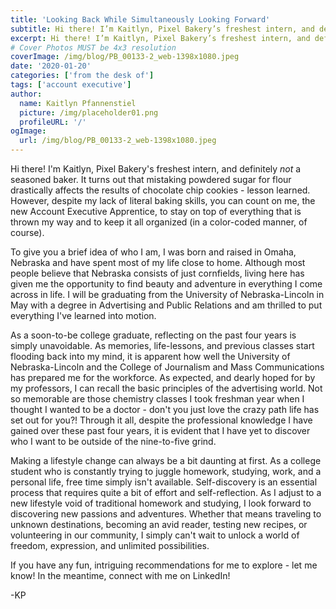 ```yaml
---
title: 'Looking Back While Simultaneously Looking Forward'
subtitle: Hi there! I’m Kaitlyn, Pixel Bakery’s freshest intern, and definitely not a seasoned baker.
excerpt: Hi there! I’m Kaitlyn, Pixel Bakery’s freshest intern, and definitely not a seasoned baker. It turns out that mistaking powdered sugar for flour drastically affects the results of chocolate chip cookies — lesson learned. However, despite my lack of literal baking skills, you can count on me, the new Account Executive Apprentice, to stay on top of everything that is thrown my way and to keep it all organized (in a color-coded manner, of course). 
# Cover Photos MUST be 4x3 resolution
coverImage: /img/blog/PB_00133-2_web-1398x1080.jpeg
date: '2020-01-20'
categories: ['from the desk of']
tags: ['account executive']
author:
  name: Kaitlyn Pfannenstiel
  picture: /img/placeholder01.png
  profileURL: '/'
ogImage:
  url: /img/blog/PB_00133-2_web-1398x1080.jpeg
---
```

Hi there! I'm Kaitlyn, Pixel Bakery's freshest intern, and definitely *not* a seasoned baker. It turns out that mistaking powdered sugar for flour drastically affects the results of chocolate chip cookies - lesson learned. However, despite my lack of literal baking skills, you can count on me, the new Account Executive Apprentice, to stay on top of everything that is thrown my way and to keep it all organized (in a color-coded manner, of course).

To give you a brief idea of who I am, I was born and raised in Omaha, Nebraska and have spent most of my life close to home. Although most people believe that Nebraska consists of just cornfields, living here has given me the opportunity to find beauty and adventure in everything I come across in life. I will be graduating from the University of Nebraska-Lincoln in May with a degree in Advertising and Public Relations and am thrilled to put everything I've learned into motion.

As a soon-to-be college graduate, reflecting on the past four years is simply unavoidable. As memories, life-lessons, and previous classes start flooding back into my mind, it is apparent how well the University of Nebraska-Lincoln and the College of Journalism and Mass Communications has prepared me for the workforce. As expected, and dearly hoped for by my professors, I can recall the basic principles of the advertising world. Not so memorable are those chemistry classes I took freshman year when I thought I wanted to be a doctor - don't you just love the crazy path life has set out for you?! Through it all, despite the professional knowledge I have gained over these past four years, it is evident that I have yet to discover who I want to be outside of the nine-to-five grind.

Making a lifestyle change can always be a bit daunting at first. As a college student who is constantly trying to juggle homework, studying, work, and a personal life, free time simply isn't available. Self-discovery is an essential process that requires quite a bit of effort and self-reflection. As I adjust to a new lifestyle void of traditional homework and studying, I look forward to discovering new passions and adventures. Whether that means traveling to unknown destinations, becoming an avid reader, testing new recipes, or volunteering in our community, I simply can't wait to unlock a world of freedom, expression, and unlimited possibilities.

If you have any fun, intriguing recommendations for me to explore - let me know! In the meantime, connect with me on LinkedIn!

-KP
